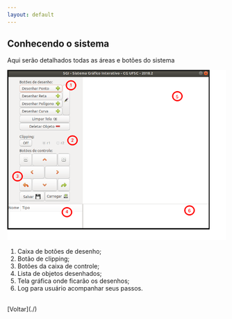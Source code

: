 ```yaml
---
layout: default
---
```


## Conhecendo o sistema

Aqui serão detalhados todas as áreas e botões do sistema


![Sistema](../img/conhecendo-sistema.png)
1. Caixa de botões de desenho;
2. Botão de clipping;
3. Botões da caixa de controle;
4. Lista de objetos desenhados;
5. Tela gráfica onde ficarão os desenhos;
6. Log para usuário acompanhar seus passos.



<br>
[Voltar](./)
